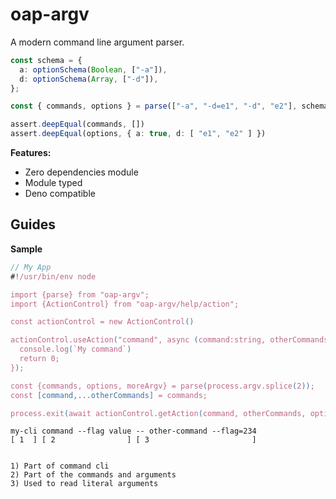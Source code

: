 # oap-argv

A modern command line argument parser.


```ts
const schema = {
  a: optionSchema(Boolean, ["-a"]),
  d: optionSchema(Array, ["-d"]),
};

const { commands, options } = parse(["-a", "-d=e1", "-d", "e2"], schema)

assert.deepEqual(commands, [])
assert.deepEqual(options, { a: true, d: [ "e1", "e2" ] })
```

**Features:**

- Zero dependencies module
- Module typed
- Deno compatible


## Guides





**Sample**

```ts
// My App
#!/usr/bin/env node

import {parse} from "oap-argv";
import {ActionControl} from "oap-argv/help/action";

const actionControl = new ActionControl()

actionControl.useAction("command", async (command:string, otherCommands:string[], options:Record<string,string|string[]|boolean>) => {
  console.log(`My command`)
  return 0;
});

const {commands, options, moreArgv} = parse(process.argv.splice(2));
const [command,...otherCommands] = commands;

process.exit(await actionControl.getAction(command, otherCommands, options));
```


```
my-cli command --flag value -- other-command --flag=234
[ 1  ] [ 2                ] [ 3                       ]


1) Part of command cli
2) Part of the commands and arguments
3) Used to read literal arguments
```
